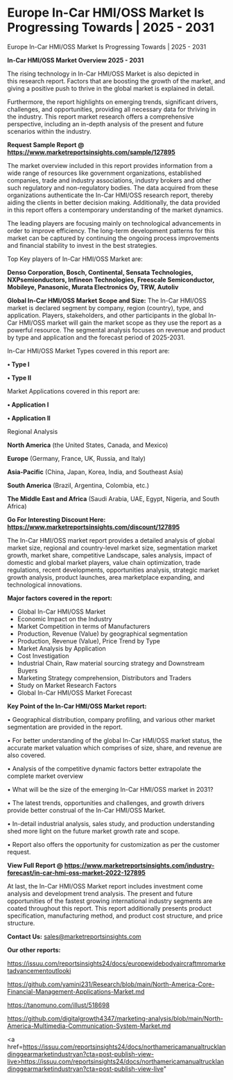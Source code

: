 # Europe In-Car HMI/OSS Market Is Progressing Towards | 2025 - 2031
Europe In-Car HMI/OSS Market Is Progressing Towards | 2025 - 2031

<Strong> In-Car HMI/OSS Market Overview 2025 - 2031</strong>

The rising technology in In-Car HMI/OSS Market is also depicted in this research report. Factors that are boosting the growth of the market, and giving a positive push to thrive in the global market is explained in detail.

Furthermore, the report highlights on emerging trends, significant drivers, challenges, and opportunities, providing all necessary data for thriving in the industry. This report market research offers a comprehensive perspective, including an in-depth analysis of the present and future scenarios within the industry.

<strong>Request Sample Report @ <a href=https://www.marketreportsinsights.com/sample/127895>https://www.marketreportsinsights.com/sample/127895</a></strong>

The market overview included in this report provides information from a wide range of resources like government organizations, established companies, trade and industry associations, industry brokers and other such regulatory and non-regulatory bodies. The data acquired from these organizations authenticate the In-Car HMI/OSS research report, thereby aiding the clients in better decision making. Additionally, the data provided in this report offers a contemporary understanding of the market dynamics.

The leading players are focusing mainly on technological advancements in order to improve efficiency. The long-term development patterns for this market can be captured by continuing the ongoing process improvements and financial stability to invest in the best strategies.

Top Key players of In-Car HMI/OSS Market are:

<strong>Denso Corporation, Bosch, Continental, Sensata Technologies, NXPsemionductors, Infineon Technologies, Freescale Semiconductor, Mobileye, Panasonic, Murata Electronics Oy, TRW, Autoliv</strong>

<strong><b>Global In-Car HMI/OSS Market Scope and Size:</b></strong>
The In-Car HMI/OSS market is declared segment by company, region (country), type, and application. Players, stakeholders, and other participants in the global In-Car HMI/OSS market will gain the market scope as they use the report as a powerful resource. The segmental analysis focuses on revenue and product by type and application and the forecast period of 2025-2031.

In-Car HMI/OSS Market Types covered in this report are:

<strong>• Type I

• Type II</strong>

Market Applications covered in this report are:

<strong>• Application I

• Application II</strong> 

Regional Analysis

<strong>North America</strong> (the United States, Canada, and Mexico)

<strong>Europe</strong> (Germany, France, UK, Russia, and Italy)

<strong>Asia-Pacific</strong> (China, Japan, Korea, India, and Southeast Asia)

<strong>South America</strong> (Brazil, Argentina, Colombia, etc.)

<strong>The Middle East and Africa</strong> (Saudi Arabia, UAE, Egypt, Nigeria, and South Africa)

<strong>Go For Interesting Discount Here: <a href=https://www.marketreportsinsights.com/discount/127895>https://www.marketreportsinsights.com/discount/127895</a></strong>

The In-Car HMI/OSS market report provides a detailed analysis of global market size, regional and country-level market size, segmentation market growth, market share, competitive Landscape, sales analysis, impact of domestic and global market players, value chain optimization, trade regulations, recent developments, opportunities analysis, strategic market growth analysis, product launches, area marketplace expanding, and technological innovations.

<strong><b>Major factors covered in the report:</b></strong>
<ul>
  <li>Global In-Car HMI/OSS Market </li>
  <li>Economic Impact on the Industry</li>
  <li>Market Competition in terms of Manufacturers</li>
  <li>Production, Revenue (Value) by geographical segmentation</li>
  <li>Production, Revenue (Value), Price Trend by Type</li>
  <li>Market Analysis by Application</li>
  <li>Cost Investigation</li>
  <li>Industrial Chain, Raw material sourcing strategy and Downstream Buyers</li>
  <li>Marketing Strategy comprehension, Distributors and Traders</li>
  <li>Study on Market Research Factors</li>
  <li>Global In-Car HMI/OSS Market Forecast</li>
</ul>

<strong><b>Key Point of the In-Car HMI/OSS Market report:</b></strong>

• Geographical distribution, company profiling, and various other market segmentation are provided in the report.

• For better understanding of the global In-Car HMI/OSS market status, the accurate market valuation which comprises of size, share, and revenue are also covered.

• Analysis of the competitive dynamic factors better extrapolate the complete market overview

• What will be the size of the emerging In-Car HMI/OSS market in 2031?

• The latest trends, opportunities and challenges, and growth drivers provide better construal of the In-Car HMI/OSS Market.

• In-detail industrial analysis, sales study, and production understanding shed more light on the future market growth rate and scope.

• Report also offers the opportunity for customization as per the customer request.

<strong><b>View Full Report @ <a href=https://www.marketreportsinsights.com/industry-forecast/in-car-hmi-oss-market-2022-127895>https://www.marketreportsinsights.com/industry-forecast/in-car-hmi-oss-market-2022-127895</a></b></strong>


At last, the In-Car HMI/OSS Market report includes investment come analysis and development trend analysis. The present and future opportunities of the fastest growing international industry segments are coated throughout this report. This report additionally presents product specification, manufacturing method, and product cost structure, and price structure.

<strong>Contact Us:</strong>
sales@marketreportsinsights.com

<strong>Our other reports:</strong>

<a href=https://issuu.com/reportsinsights24/docs/europewidebodyaircraftmromarketadvancementoutlooki>https://issuu.com/reportsinsights24/docs/europewidebodyaircraftmromarketadvancementoutlooki</a>

<a href=https://github.com/yamini231/Research/blob/main/North-America-Core-Financial-Management-Applications-Market.md>https://github.com/yamini231/Research/blob/main/North-America-Core-Financial-Management-Applications-Market.md</a>

<a href=https://tanomuno.com/illust/518698>https://tanomuno.com/illust/518698</a>

<a href=https://github.com/digitalgrowth4347/marketing-analysis/blob/main/North-America-Multimedia-Communication-System-Market.md>https://github.com/digitalgrowth4347/marketing-analysis/blob/main/North-America-Multimedia-Communication-System-Market.md</a>

<a href=https://issuu.com/reportsinsights24/docs/northamericamanualtrucklandinggearmarketindustryan?cta=post-publish-view-live>https://issuu.com/reportsinsights24/docs/northamericamanualtrucklandinggearmarketindustryan?cta=post-publish-view-live</a>"
